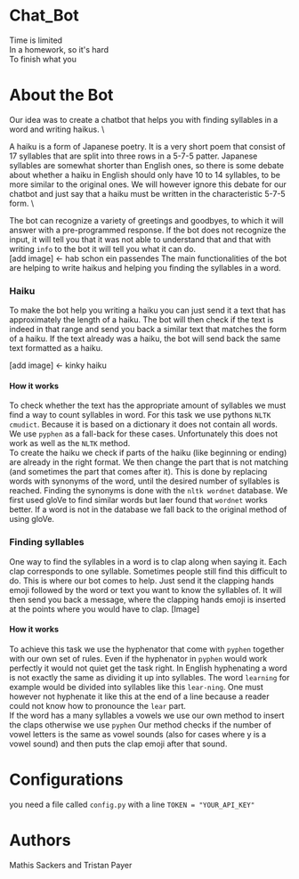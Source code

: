 # Chat_Bot
Time is limited  
In a homework, so it's hard  
To finish what you  

# About the Bot
Our idea was to create a chatbot that helps you with finding syllables in a word and writing haikus. \

A haiku is a form of Japanese poetry. It is a very short poem that consist of 17 syllables that are split into three rows in a 5-7-5 patter. Japanese syllables are somewhat shorter than English ones, so there is some debate about whether a haiku in English should only  have 10 to 14 syllables, to be more similar to the original ones. We will however ignore this debate for our chatbot and just say that a haiku must be written in the characteristic 5-7-5 form. \

The bot can recognize a variety of greetings and goodbyes, to which it will answer with a pre-programmed response. If the bot does not recognize the input, it will tell you that it was not able to understand that and that with writing `info` to the bot it will tell you what it can do. \
[add image] <- hab schon ein passendes
The main functionalities of the bot are helping to write haikus and helping you finding the syllables in a word.  

### Haiku
To make the bot help you writing a haiku you can just send it a text that has approximately the length of a haiku. The bot will then check if the text is indeed in that range and send you back a similar text that matches the form of a haiku. If the text already was a haiku, the bot will send back the same text formatted as a haiku.

[add image] <- kinky haiku
#### How it works
To check whether the text has the appropriate amount of syllables we must find a way to count syllables in word. For this task we use pythons `NLTK cmudict`. Because it is based on a dictionary it does not contain all words. We use `pyphen` as a fall-back for these cases. Unfortunately this does not work as well as the `NLTK` method.  
To create the haiku we check if parts of the haiku (like beginning or ending) are
already in the right format. We then change the part that is not matching (and sometimes the part that comes after it).
This is done by replacing words with synonyms of the word, until the desired number of syllables is reached.
Finding the synonyms is done with the `nltk wordnet` database. We first used gloVe to find
similar words but laer found that `wordnet` works better. If a word is not in the database
we fall back to the original method of using gloVe. 

### Finding syllables
One way to find the syllables in a word is to clap along when saying it. Each clap corresponds to one syllable. Sometimes people still find this difficult to do. This is where our bot comes to help. Just send it the clapping hands emoji followed by the word or text you want to know the syllables of. It will then send you back a message, where the clapping hands emoji is inserted at the points where you would have to clap.
[Image]
#### How it works
To achieve this task we use the hyphenator that come with `pyphen` together with our own set of rules. Even if the hyphenator in `pyphen` would work perfectly it would not quiet get the task right. In English hyphenating a word is not exactly the same as dividing it up into syllables. The word `learning` for example would be divided into syllables like this `lear-ning`. One must however not hyphenate it like this at the end of a line because a reader could not know how to pronounce the `lear` part. \
If the word has a many syllables a vowels we use our own method to insert the claps otherwise we use `pyphen`
Our method checks if the number of vowel letters is the same as vowel sounds (also for cases where y is a vowel sound) and then puts the clap emoji after that sound.


# Configurations
you need a file called `config.py` with a line `TOKEN = "YOUR_API_KEY"`

# Authors
Mathis Sackers and Tristan Payer
